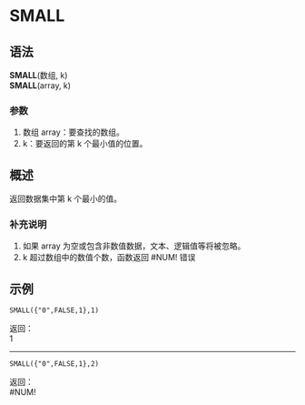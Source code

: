 # SMALL

## 语法

**SMALL**(数组, k)  
**SMALL**(array, k)

### 参数

1. 数组 array：要查找的数组。
2. k：要返回的第 k 个最小值的位置。

## 概述

返回数据集中第 k 个最小的值。

### 补充说明

1. 如果 array 为空或包含非数值数据，文本、逻辑值等将被忽略。
2. k 超过数组中的数值个数，函数返回 #NUM! 错误

## 示例

```excel
SMALL({"0",FALSE,1},1)
```

返回：  
1

---

```excel
SMALL({"0",FALSE,1},2)
```

返回：  
#NUM!
